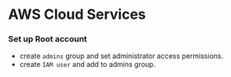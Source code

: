 # AWS Cloud Services

### Set up Root account
* create `admins` group and set administrator access permissions.
* create `IAM user` and add to admins group.
